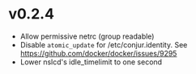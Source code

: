 # v0.2.4

* Allow permissive netrc (group readable)
* Disable `atomic_update` for /etc/conjur.identity. See https://github.com/docker/docker/issues/9295
* Lower nslcd's idle_timelimit to one second
